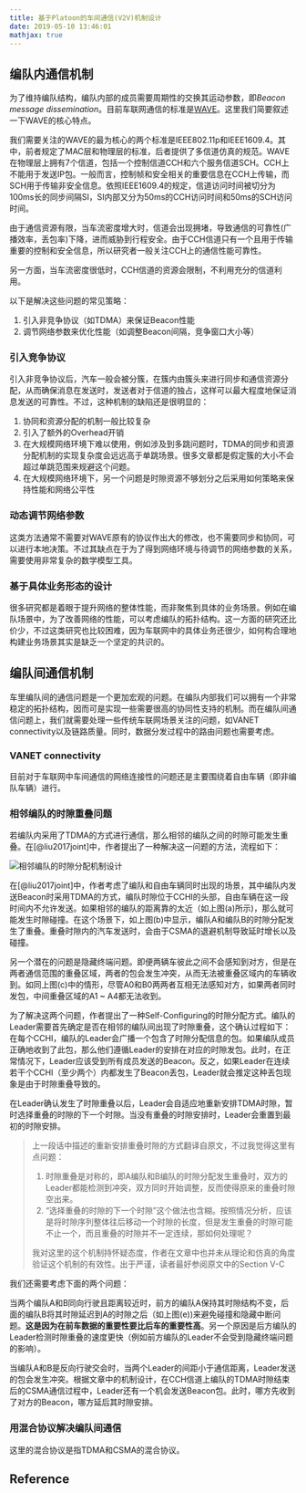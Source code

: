 ```yaml
---
title: 基于Platoon的车间通信(V2V)机制设计
date: 2019-05-10 13:46:01
mathjax: true
---
```


## 编队内通信机制

为了维持编队结构，编队内部的成员需要周期性的交换其运动参数，即*Beacon message dissemination*。目前车联网通信的标准是[WAVE](/knowledge-base/academic/its/wave/wave.html)。这里我们简要叙述一下WAVE的核心特点。

我们需要关注的WAVE的最为核心的两个标准是IEEE802.11p和IEEE1609.4。其中，前者规定了MAC层和物理层的标准，后者提供了多信道仿真的规范。WAVE在物理层上拥有7个信道，包括一个控制信道CCH和六个服务信道SCH。CCH上不能用于发送IP包。一般而言，控制帧和安全相关的重要信息在CCH上传输，而SCH用于传输非安全信息。依照IEEE1609.4的规定，信道访问时间被切分为100ms长的同步间隔SI，SI内部又分为50ms的CCH访问时间和50ms的SCH访问时间。

由于通信资源有限，当车流密度增大时，信道会出现拥堵，导致通信的可靠性(广播效率，丢包率)下降，进而威胁到行程安全。由于CCH信道只有一个且用于传输重要的控制和安全信息，所以研究者一般关注CCH上的通信性能可靠性。

另一方面，当车流密度很低时，CCH信道的资源会限制，不利用充分的信道利用。

以下是解决这些问题的常见策略：

1. 引入非竞争协议（如TDMA）来保证Beacon性能
2. 调节网络参数来优化性能（如调整Beacon间隔，竞争窗口大小等）

### 引入竞争协议

引入非竞争协议后，汽车一般会被分簇，在簇内由簇头来进行同步和通信资源分配，从而确保消息在发送时，发送者对于信道的独占，这样可以最大程度地保证消息发送的可靠性。不过，这种机制的缺陷还是很明显的：

1. 协同和资源分配的机制一般比较复杂
2. 引入了额外的Overhead开销
3. 在大规模网络环境下难以使用，例如涉及到多跳问题时，TDMA的同步和资源分配机制的实现复杂度会远远高于单跳场景。很多文章都是假定簇的大小不会超过单跳范围来规避这个问题。
4. 在大规模网络环境下，另一个问题是时隙资源不够划分之后采用如何策略来保持性能和网络公平性

### 动态调节网络参数

这类方法通常不需要对WAVE原有的协议作出大的修改，也不需要同步和协同，可以进行本地决策。不过其缺点在于为了得到网络环境与待调节的网络参数的关系，需要使用非常复杂的数学模型工具。

### 基于具体业务形态的设计

很多研究都是着眼于提升网络的整体性能，而非聚焦到具体的业务场景。例如在编队场景中，为了改善网络的性能，可以考虑编队的拓扑结构。这一方面的研究还比价少，不过这类研究也比较困难，因为车联网中的具体业务还很少，如何构合理地构建业务场景其实是缺乏一个坚定的共识的。

## 编队间通信机制

车里编队间的通信问题是一个更加宏观的问题。在编队内部我们可以拥有一个非常稳定的拓扑结构，因而可是实现一些需要很高的协同性支持的机制。而在编队间通信问题上，我们就需要处理一些传统车联网场景关注的问题，如VANET connectivity以及链路质量。同时，数据分发过程中的路由问题也需要考虑。

### VANET connectivity

目前对于车联网中车间通信的网络连接性的问题还是主要围绕着自由车辆（即非编队车辆）进行。

### 相邻编队的时隙重叠问题

若编队内采用了TDMA的方式进行通信，那么相邻的编队之间的时隙可能发生重叠。在[@liu2017joint]中，作者提出了一种解决这一问题的方法，流程如下：

![相邻编队的时隙分配机制设计](https://imgs.codewoody.com/uploads/big/387cd26c88bb25ea6c931f80bbf9a6a4.png)

在[@liu2017joint]中，作者考虑了编队和自由车辆同时出现的场景，其中编队内发送Beacon时采用TDMA的方式，编队时隙位于CCHI的头部，自由车辆在这一段时间内不允许发送。如果相邻的编队的距离靠的太近（如上图(a)所示)，那么就可能发生时隙碰撞。在这个场景下，如上图(b)中显示，编队A和编队B的时隙分配发生了重叠。重叠时隙内的汽车发送时，会由于CSMA的退避机制导致延时增长以及碰撞。

另一个潜在的问题是隐藏终端问题。即便两辆车彼此之间不会感知到对方，但是在两者通信范围的重叠区域，两者的包会发生冲突，从而无法被重叠区域内的车辆收到。如同上图(c)中的情形，尽管A0和B0两两者互相无法感知对方，如果两者同时发包，中间重叠区域的A1 ~ A4都无法收到。

为了解决这两个问题，作者提出了一种Self-Configuring的时隙分配方式。编队的Leader需要首先确定是否在相邻的编队间出现了时隙重叠，这个确认过程如下：在每个CCHI，编队的Leader会广播一个包含了时隙分配信息的包。如果编队成员正确地收到了此包，那么他们遵循Leader的安排在对应的时隙发包。此时，在正常情况下，Leader应该受到所有成员发送的Beacon。反之，如果Leader在连续若干个CCHI（至少两个）内都发生了Beacon丢包，Leader就会推定这种丢包现象是由于时隙重叠导致的。

在Leader确认发生了时隙重叠以后，Leader会自适应地重新安排TDMA时隙，暂时选择重叠的时隙的下一个时隙。当没有重叠的时隙安排时，Leader会重置到最初的时隙安排。

> 上一段话中描述的重新安排重叠时隙的方式翻译自原文，不过我觉得这里有点问题：
>
> 1. 时隙重叠是对称的，即A编队和B编队的时隙分配发生重叠时，双方的Leader都能检测到冲突，双方同时开始调整，反而使得原来的重叠时隙空出来。
> 2. “选择重叠的时隙的下一个时隙”这个做法也含糊。按照情况分析，应该是将时隙序列整体往后移动一个时隙的长度，但是发生重叠的时隙可能不止一个，而且重叠的时隙并不一定连续，那如何处理呢？
>
> 我对这里的这个机制持怀疑态度，作者在文章中也并未从理论和仿真的角度验证这个机制的有效性。出于严谨，读者最好参阅原文中的Section V-C

我们还需要考虑下面的两个问题：

当两个编队A和B同向行驶且距离较近时，前方的编队A保持其时隙结构不变，后面的编队B将其时隙延迟到A的时隙之后（如上图(e))来避免碰撞和隐藏中断问题。**这是因为在前车数据的重要性要比后车的重要性高**。另一个原因是后方编队的Leader检测时隙重叠的速度更快（例如前方编队的Leader不会受到隐藏终端问题的影响）。

当编队A和B是反向行驶交会时，当两个Leader的间距小于通信距离，Leader发送的包会发生冲突。根据文章中的机制设计，在CCH信道上编队的TDMA时隙结束后的CSMA通信过程中，Leader还有一个机会发送Beacon包。此时，哪方先收到了对方的Beacon，哪方延后其时隙安排。

### 用混合协议解决编队间通信

这里的混合协议是指TDMA和CSMA的混合协议。

## Reference
